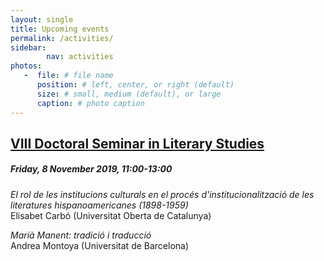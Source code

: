 ```yaml
---
layout: single
title: Upcoming events
permalink: /activities/
sidebar:
        nav: activities
photos:
   -  file: # file name
      position: # left, center, or right (default)
      size: # small, medium (default), or large
      caption: # photo caption  
---
```

## [VIII Doctoral Seminar in Literary Studies](http://humanitats.blogs.uoc.edu/2019/03/vii-seminari-de-doctorat-destudis-literaris/)
##### Friday, 8 November 2019, 11:00-13:00

*El rol de les institucions culturals en el procés d'institucionalització de les literatures hispanoamericanes (1898-1959)*  
Elisabet Carbó (Universitat Oberta de Catalunya)

*Marià Manent: tradició i traducció*   
Andrea Montoya (Universitat de Barcelona)
